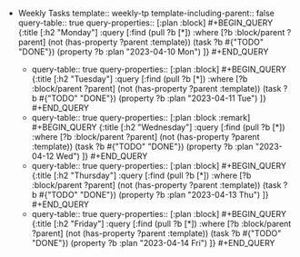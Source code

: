 - Weekly Tasks
  template:: weekly-tp
  template-including-parent:: false
query-table:: true
query-properties:: [:plan :block]
#+BEGIN_QUERY
{:title [:h2 "Monday"]
 :query [:find (pull ?b [*])
         :where
         [?b :block/parent ?parent]
         (not (has-property ?parent :template))
         (task ?b #{"TODO" "DONE"})
         (property ?b :plan "2023-04-10 Mon")
]}
#+END_QUERY

	- query-table:: true
	  query-properties:: [:plan :block]
	  #+BEGIN_QUERY
	  {:title [:h2 "Tuesday"]
	   :query [:find (pull ?b [*])
	           :where
	           [?b :block/parent ?parent]
	           (not (has-property ?parent :template))
	           (task ?b #{"TODO" "DONE"})
	           (property ?b :plan "2023-04-11 Tue")
	  ]}
	  #+END_QUERY
	- query-table:: true
	  query-properties:: [:plan :block :remark]
	  #+BEGIN_QUERY
	  {:title [:h2 "Wednesday"]
	   :query [:find (pull ?b [*])
	           :where
	           [?b :block/parent ?parent]
	           (not (has-property ?parent :template))
	           (task ?b #{"TODO" "DONE"})
	           (property ?b :plan "2023-04-12 Wed")
	  ]}
	  #+END_QUERY
	- query-table:: true
	  query-properties:: [:plan :block]
	  #+BEGIN_QUERY
	  {:title [:h2 "Thursday"]
	   :query [:find (pull ?b [*])
	           :where
	           [?b :block/parent ?parent]
	           (not (has-property ?parent :template))
	           (task ?b #{"TODO" "DONE"})
	           (property ?b :plan "2023-04-13 Thu")
	  ]}
	  #+END_QUERY
	- query-table:: true
	  query-properties:: [:plan :block]
	  #+BEGIN_QUERY
	  {:title [:h2 "Friday"]
	   :query [:find (pull ?b [*])
	           :where
	           [?b :block/parent ?parent]
	           (not (has-property ?parent :template))
	           (task ?b #{"TODO" "DONE"})
	           (property ?b :plan "2023-04-14 Fri")
	  ]}
	  #+END_QUERY